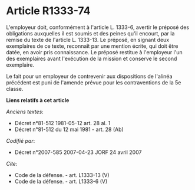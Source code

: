 # Article R1333-74

L'employeur doit, conformément à l'article L. 1333-6, avertir le préposé des obligations auxquelles il est soumis et des
peines qu'il encourt, par la remise du texte de l'article L. 1333-13. Le préposé, en signant deux exemplaires de ce texte,
reconnaît par une mention écrite, qui doit être datée, en avoir pris connaissance. Le préposé restitue à l'employeur l'un des
exemplaires avant l'exécution de la mission et conserve le second exemplaire. 

Le fait pour un employeur de contrevenir aux dispositions de l'alinéa précédent est puni de l'amende prévue pour les
contraventions de la 5e classe.

**Liens relatifs à cet article**

_Anciens textes_:

  - Décret n°81-512 1981-05-12 art. 28 al. 1
  - Décret n°81-512 du 12 mai 1981 - art. 28 (Ab)

_Codifié par_:

  - Décret n°2007-585 2007-04-23 JORF 24 avril 2007

_Cite_:

  - Code de la défense. - art. L1333-13 (V)
  - Code de la défense. - art. L1333-6 (V)
